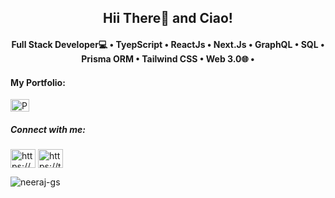<h2 align="center">Hii There👋 and Ciao!</h2>


<h4 align="center">Full Stack Developer💻 • TyepScript • ReactJs • Next.Js • GraphQL • SQL • Prisma ORM • Tailwind CSS • Web 3.0🌐 •</h4>

<h4 align="left">My Portfolio:</h4>
<p align="left">
  <a href="https://neeraj-gs-portfolio.vercel.app/" target="blank">
    <img align="center" height="20" width="30" alt="Portfolio Website" src="https://github.com/neeraj-gs/neeraj-gs/assets/132639448/cad560fb-11e1-4417-9127-e94a07a13091" />
  </a>
</p>

<h5 align="left">Connect with me:</h5>
<p align="left">
  <a href="https://linkedin.com/in/neeraj-gs/" target="blank"><img align="center" src="https://raw.githubusercontent.com/rahuldkjain/github-profile-readme-generator/master/src/images/icons/Social/linked-in-alt.svg"   alt="https://www.linkedin.com/in/neeraj-gs/" height="30" width="40" /></a>
  <a href="https://twitter.com/neeraj_gs_05" target="blank"><img align="center" src="https://raw.githubusercontent.com/rahuldkjain/github-profile-readme-generator/master/src/images/icons/Social/twitter.svg" alt="https://twitter.com/neeraj_gs_05" height="30" width="40" /></a>
</p>
<p align="left"> <img src="https://komarev.com/ghpvc/?username=neeraj-gs&label=ProfileViews&color=0e75b6&style=flat" alt="neeraj-gs" /> </p>




